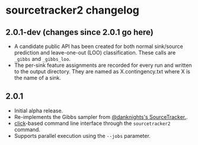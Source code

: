 # sourcetracker2 changelog

## 2.0.1-dev (changes since 2.0.1 go here)

 * A candidate public API has been created for both normal sink/source
   prediction and leave-one-out (LOO) classification. These calls are 
   ``_gibbs`` and ``_gibbs_loo``.
 * The per-sink feature assignments are recorded for every run and written to
   the output directory. They are named as X.contingency.txt where X is the
   name of a sink.

## 2.0.1

  * Initial alpha release.
  * Re-implements the Gibbs sampler from [@danknights's SourceTracker.](https://github.com/danknights/sourcetracker).
  * [click](http://click.pocoo.org/)-based command line interface through the ``sourcetracker2`` command.
  * Supports parallel execution using the `--jobs` parameter.
